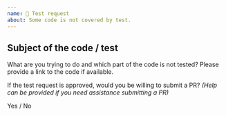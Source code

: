 ```yaml
---
name: 🧪 Test request
about: Some code is not covered by test.
---
```


## Subject of the code / test

What are you trying to do and which part of the code is not tested? Please provide a
link to the code if available.

If the test request is approved, would you be willing to submit a PR? _(Help can be
provided if you need assistance submitting a PR)_

Yes / No

